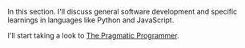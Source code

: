 In this section. I'll discuss general software development and specific learnings in languages like Python and JavaScript.

I'll start taking a look to [The Pragmatic Programmer](https://learning.oreilly.com/library/view/the-pragmatic-programmer/9780135956977/).